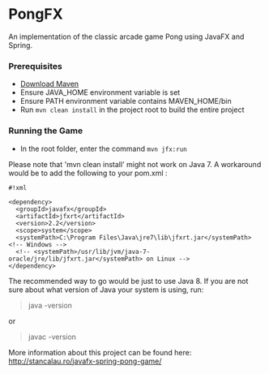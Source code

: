 # PongFX #

An implementation of the classic arcade game Pong using JavaFX and Spring.

### Prerequisites ###

* [Download Maven](https://maven.apache.org/download.cgi)
* Ensure JAVA_HOME environment variable is set
* Ensure PATH environment variable contains MAVEN_HOME/bin
* Run `mvn clean install` in the project root to build the entire project

### Running the Game ###

* In the root folder, enter the command `mvn jfx:run`

Please note that 'mvn clean install' might not work on Java 7. A workaround would be to add the following to your pom.xml <dependencies>:


```
#!xml

<dependency>
  <groupId>javafx</groupId>
  <artifactId>jfxrt</artifactId>
  <version>2.2</version>
  <scope>system</scope>
  <systemPath>C:\Program Files\Java\jre7\lib\jfxrt.jar</systemPath> <!-- Windows -->
  <!-- <systemPath>/usr/lib/jvm/java-7-oracle/jre/lib/jfxrt.jar</systemPath> on Linux -->
</dependency>
```



The recommended way to go would be just to use Java 8. If you are not sure about what version of Java your system is using, run:
 >java -version

or

 >javac -version


More information about this project can be found here: http://stancalau.ro/javafx-spring-pong-game/